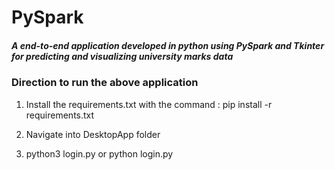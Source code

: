 # PySpark

##### A end-to-end application developed in python using PySpark and Tkinter for predicting and visualizing university marks data

### Direction to run the above application
 
1. Install the requirements.txt with the command :
pip install -r requirements.txt

2. Navigate into DesktopApp folder 

3. python3 login.py
   or
   python login.py
